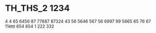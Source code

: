 # TH_THS_2 1234
4
4
65
6456
87
77687
87324
43
56
5646
567
56
6997
99
5665
65
76
67
11ẻttt
654
654
1
222
332
